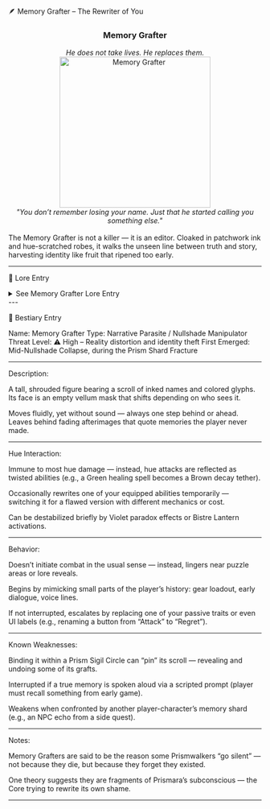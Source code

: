 🪶 Memory Grafter – The Rewriter of You

<div align="center">
  <h3>Memory Grafter</h3>
  <i>He does not take lives. He replaces them.</i><br>
  <img src="../../assets/monsters/memory-grafter.png" alt="Memory Grafter" width="300"><br>
  <i>"You don’t remember losing your name. Just that he started calling you something else."</i><br><br>
</div>The Memory Grafter is not a killer — it is an editor. Cloaked in patchwork ink and hue-scratched robes, it walks the unseen line between truth and story, harvesting identity like fruit that ripened too early.


---

🧠 Lore Entry

<details><summary>See Memory Grafter Lore Entry</summary>Transcript Fragment – “Stolen Histories,” banned from the Bistre Archive

> “It didn’t kill her. It rewrote her. When I found what was left, she still moved like my sister. Still used her name. But when she spoke, I knew…”

“She had new stories. Ones she hadn’t lived.”

“He holds a scroll. Always writing. Always replacing. You see yourself on it, eventually.”

“If you forget the color of your thoughts — you’ve already been grafted.”



</details>
---

📘 Bestiary Entry

Name: Memory Grafter
Type: Narrative Parasite / Nullshade Manipulator
Threat Level: ⚠️ High – Reality distortion and identity theft
First Emerged: Mid-Nullshade Collapse, during the Prism Shard Fracture


---

Description:

A tall, shrouded figure bearing a scroll of inked names and colored glyphs. Its face is an empty vellum mask that shifts depending on who sees it.

Moves fluidly, yet without sound — always one step behind or ahead. Leaves behind fading afterimages that quote memories the player never made.


---

Hue Interaction:

Immune to most hue damage — instead, hue attacks are reflected as twisted abilities (e.g., a Green healing spell becomes a Brown decay tether).

Occasionally rewrites one of your equipped abilities temporarily — switching it for a flawed version with different mechanics or cost.

Can be destabilized briefly by Violet paradox effects or Bistre Lantern activations.



---

Behavior:

Doesn’t initiate combat in the usual sense — instead, lingers near puzzle areas or lore reveals.

Begins by mimicking small parts of the player’s history: gear loadout, early dialogue, voice lines.

If not interrupted, escalates by replacing one of your passive traits or even UI labels (e.g., renaming a button from “Attack” to “Regret”).



---

Known Weaknesses:

Binding it within a Prism Sigil Circle can “pin” its scroll — revealing and undoing some of its grafts.

Interrupted if a true memory is spoken aloud via a scripted prompt (player must recall something from early game).

Weakens when confronted by another player-character’s memory shard (e.g., an NPC echo from a side quest).



---

Notes:

Memory Grafters are said to be the reason some Prismwalkers “go silent” — not because they die, but because they forget they existed.

One theory suggests they are fragments of Prismara’s subconscious — the Core trying to rewrite its own shame.



---



